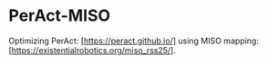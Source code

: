 # PerAct-MISO
Optimizing PerAct: [https://peract.github.io/] using MISO mapping: [https://existentialrobotics.org/miso_rss25/].

